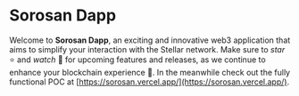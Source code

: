 # Sorosan Dapp

Welcome to **Sorosan Dapp**, an exciting and innovative web3 application that aims to simplify your interaction with the Stellar network. Make sure to *star* ⭐ and *watch* 👀 for upcoming features and releases, as we continue to enhance your blockchain experience 🚀. In the meanwhile check out the fully functional POC at [https://sorosan.vercel.app/](https://sorosan.vercel.app/).
